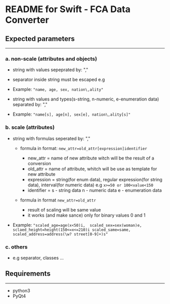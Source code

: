 # README for Swift - FCA Data Converter

## Expected parameters
-------------------

### a. non-scale (attributes and objects)
 * string with values sepeprated by: ","
 * separator inside string must be escaped e.g 
 * Example: ```"name, age, sex, nation\,ality"```

 * string with values and types(s-string, n-numeric, e-enumeration data) separated by: ","
 * Example: ```"name[s], age[n], sex[e], nation\,ality[s]"```

### b. scale (attributes)
 * string with formulas seperated by: ","
   * formula in format:	```new_attr=old_attr[expression]identifier```
     * new_attr = name of new attribute witch will be the result of a conversion
     * old_attr = name of attribute, whitch will be use as template for new attribute
     * expression = string(for enum data), 
				    regular expression(for string data), 
				    interval(for numeric data) e.g ```x>=50 or 100<value<150```
     * identifier = s - string data
					n - numeric data
					e - enumeration data
 
   * formula in format ```new_attr=old_attr```
     * result of scaling will be same value
     * it works (and make sance) only for binary values 0 and 1
 
 * Example: ```"scaled_age=age(x<50)i, 
				scaled_sex=sex(woman)e, 
				sclaed_height=height(150<=x<=210)i
				scaled_same=same, 
				scaled_address=address(\w? street[0-9]+)s"```
### c. others
 * e.g separator, classes ...


## Requirements
------------
* python3
* PyQt4
